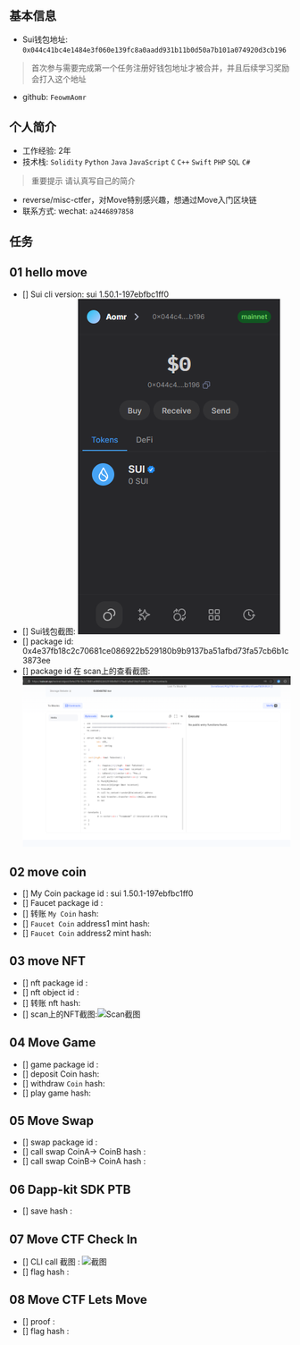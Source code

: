 ## 基本信息
- Sui钱包地址: `0x044c41bc4e1484e3f060e139fc8a0aadd931b11b0d50a7b101a074920d3cb196`
> 首次参与需要完成第一个任务注册好钱包地址才被合并，并且后续学习奖励会打入这个地址
- github: `FeowmAomr`

## 个人简介
- 工作经验: 2年
- 技术栈: `Solidity` `Python` `Java` `JavaScript` `C` `C++` `Swift` `PHP` `SQL` `C#`
> 重要提示 请认真写自己的简介
- reverse/misc-ctfer，对Move特别感兴趣，想通过Move入门区块链
- 联系方式: wechat: `a2446897858` 

## 任务

##   01 hello move  
- [] Sui cli version: sui 1.50.1-197ebfbc1ff0
- [] Sui钱包截图: ![Sui钱包截图](./images/package.png)
- [] package id: 0x4e37fb18c2c70681ce086922b529180b9b9137ba51afbd73fa57cb6b1c3873ee
- [] package id 在 scan上的查看截图:![Scan截图](./images/packageid1.png)

##   02 move coin
- [] My Coin package id : sui 1.50.1-197ebfbc1ff0
- [] Faucet package id : 
- [] 转账 `My Coin` hash:
- [] `Faucet Coin` address1 mint hash:
- [] `Faucet Coin` address2 mint hash:

##   03 move NFT
- [] nft package id :
- [] nft object id : 
- [] 转账 nft  hash:
- [] scan上的NFT截图:![Scan截图](./images/你的图片地址)

##   04 Move Game
- [] game package id :
- [] deposit Coin hash:
- [] withdraw `Coin` hash:
- [] play game hash:

##   05 Move Swap
- [] swap package id :
- [] call swap CoinA-> CoinB  hash :
- [] call swap CoinB-> CoinA  hash :

##   06 Dapp-kit SDK PTB
- [] save hash :

##   07 Move CTF Check In
- [] CLI call 截图 : ![截图](./images/你的图片地址)
- [] flag hash :

##   08 Move CTF Lets Move
- [] proof : 
- [] flag hash :

